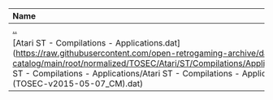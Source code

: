 |Name|Size|
|:---|---:|
|[..](../index.html)|DIR|
|[Atari ST - Compilations - Applications.dat](https://raw.githubusercontent.com/open-retrogaming-archive/dat-catalog/main/root/normalized/TOSEC/Atari/ST/Compilations/Applications/Atari ST - Compilations - Applications/Atari ST - Compilations - Applications (TOSEC-v2015-05-07_CM).dat)|561881|
